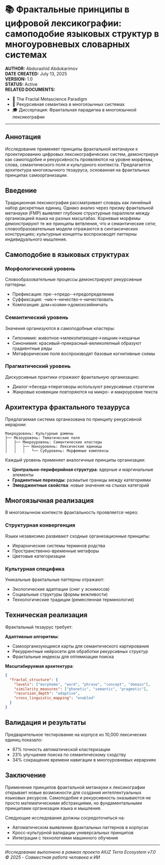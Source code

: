 # 📚 Фрактальные принципы в цифровой лексикографии: самоподобие языковых структур в многоуровневых словарных системах

**AUTHOR:** Abdurashid Abdukarimov\
**DATE CREATED:** July 13, 2025\
**VERSION:** 1.0\
**STATUS:** Active\
**RELATED DOCUMENTS:**

* 🔬 The Fractal Metascience Paradigm
* 📝 Рекурсивная семантика в многоязычных системах
* 🎓 Диссертация: Фрактальная парадигма в многоязычной лексикографии

***

## Аннотация

Исследование применяет принципы фрактальной метанауки к проектированию цифровых лексикографических систем, демонстрируя как самоподобие и рекурсивность проявляются на уровне морфемы, слова, семантического поля и культурного контекста. Предлагается архитектура многоязычного тезауруса, основанная на фрактальных принципах самоорганизации.

## Введение

Традиционная лексикография рассматривает словарь как линейный набор дискретных единиц. Однако анализ через призму фрактальной метанауки (FMP) выявляет глубокие структурные параллели между организацией языка на разных масштабах. Корневые морфемы демонстрируют те же принципы ветвления, что и семантические сети; словообразовательные модели отражаются в синтаксических конструкциях; культурные концепты воспроизводят паттерны индивидуального мышления.

## Самоподобие в языковых структурах

### Морфологический уровень

Словообразовательные процессы демонстрируют рекурсивные паттерны:

* Префиксация: пре-→предо-→предопределение
* Суффиксация: -ник→-ничество→-ничествовать
* Композиция: дом+хозяин→домохозяйничать

### Семантический уровень

Значения организуются в самоподобные кластеры:

* Гипонимия: животное→млекопитающее→хищник→кошачьи
* Синонимия: красивый-прекрасный-великолепный образуют градиентные ряды
* Метафорические поля воспроизводят базовые когнитивные схемы

### Прагматический уровень

Дискурсивные практики отражают фрактальную организацию:

* Диалог→беседа→переговоры используют рекурсивные стратегии
* Жанровые конвенции повторяются на микро- и макроуровне текста

## Архитектура фрактального тезауруса

Предлагаемая система организована по принципу рекурсивной иерархии:

```
Макроуровень: Культурные домены
├── Мезоуровень: Тематические поля  
│   ├── Микроуровень: Семантические кластеры
│   │   ├── Наноуровень: Лексические единицы
│   │   │   └── Субуровень: Морфемные комплексы
```

Каждый уровень применяет аналогичные принципы организации:

* **Центрально-периферийная структура**: ядерные и маргинальные элементы
* **Градиентные переходы**: размытые границы между категориями
* **Эмерджентные свойства**: новые значения на стыках категорий

## Многоязычная реализация

В многоязычном контексте фрактальность проявляется через:

### Структурная конвергенция

Языки независимо развивают сходные организационные принципы:

* Иерархические системы терминов родства
* Пространственно-временные метафоры
* Цветовые категоризации

### Культурная специфика

Уникальные фрактальные паттерны отражают:

* Экологические адаптации (снег у эскимосов)
* Социальные структуры (формы вежливости)
* Технологические традиции (ремесленная терминология)

## Техническая реализация

Фрактальный тезаурус требует:

**Адаптивные алгоритмы**:

* Самоорганизующиеся карты для семантического картирования
* Рекуррентные нейросети для обработки рекурсивных структур
* Фрактальные индексы для оптимизации поиска

**Масштабируемая архитектура**:

```json
{
  "fractal_structure": {
    "levels": ["morpheme", "word", "phrase", "concept", "domain"],
    "similarity_measures": ["phonetic", "semantic", "pragmatic"],
    "recursion_depth": "adaptive",
    "cross_linguistic_mapping": "enabled"
  }
}
```

## Валидация и результаты

Предварительное тестирование на корпусе из 10,000 лексических единиц показало:

* 87% точность автоматической кластеризации
* 23% улучшение поиска по семантическому сходству
* 34% сокращение времени навигации в многоуровневых иерархиях

## Заключение

Применение принципов фрактальной метанауки к лексикографии открывает новые возможности для создания интеллектуальных языковых ресурсов. Самоподобие и рекурсивность оказываются не просто математическими абстракциями, но фундаментальными принципами организации языка и мышления.

Следующие исследования должны сосредоточиться на:

* Автоматическом выявлении фрактальных паттернов в корпусах
* Кросс-культурной валидации универсальных принципов
* Интеграции с технологиями машинного обучения

***

*Исследование выполнено в рамках проекта AIUZ Terra Ecosystem v7.0*\
*© 2025 - Совместная работа человека и ИИ*
